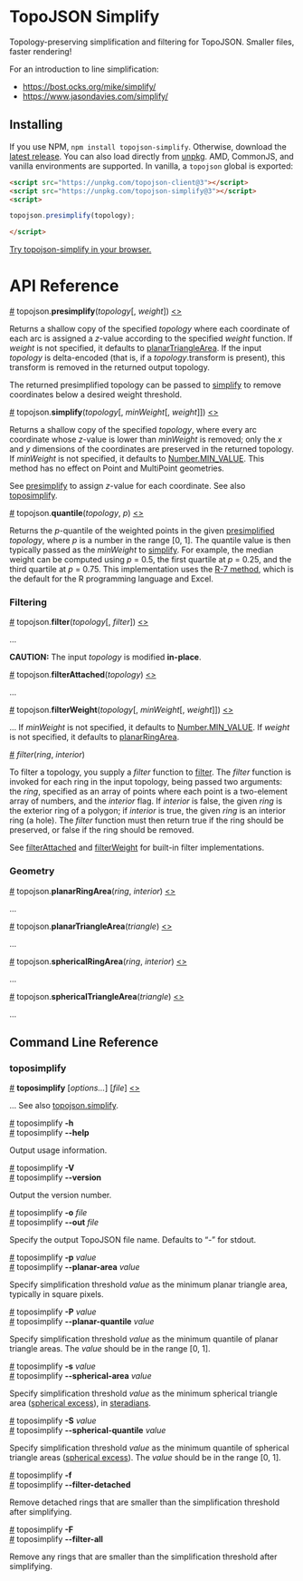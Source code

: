 # TopoJSON Simplify

Topology-preserving simplification and filtering for TopoJSON. Smaller files, faster rendering!

For an introduction to line simplification:

* https://bost.ocks.org/mike/simplify/
* https://www.jasondavies.com/simplify/

## Installing

If you use NPM, `npm install topojson-simplify`. Otherwise, download the [latest release](https://github.com/topojson/topojson-simplify/releases/latest). You can also load directly from [unpkg](https://unpkg.com). AMD, CommonJS, and vanilla environments are supported. In vanilla, a `topojson` global is exported:

```html
<script src="https://unpkg.com/topojson-client@3"></script>
<script src="https://unpkg.com/topojson-simplify@3"></script>
<script>

topojson.presimplify(topology);

</script>
```

[Try topojson-simplify in your browser.](https://tonicdev.com/npm/topojson-simplify)

# API Reference

<a name="presimplify" href="#presimplify">#</a> topojson.<b>presimplify</b>(<i>topology</i>[, <i>weight</i>]) [<>](https://github.com/topojson/topojson-simplify/blob/master/src/presimplify.js "Source")

Returns a shallow copy of the specified *topology* where each coordinate of each arc is assigned a *z*-value according to the specified *weight* function. If *weight* is not specified, it defaults to [planarTriangleArea](#planarTriangleArea). If the input *topology* is delta-encoded (that is, if a *topology*.transform is present), this transform is removed in the returned output topology.

The returned presimplified topology can be passed to [simplify](#simplify) to remove coordinates below a desired weight threshold.

<a name="simplify" href="#simplify">#</a> topojson.<b>simplify</b>(<i>topology</i>[, <i>minWeight</i>[, <i>weight</i>]]) [<>](https://github.com/topojson/topojson-simplify/blob/master/src/simplify.js "Source")

Returns a shallow copy of the specified *topology*, where every arc coordinate whose *z*-value is lower than *minWeight* is removed; only the *x* and *y* dimensions of the coordinates are preserved in the returned topology. If *minWeight* is not specified, it defaults to [Number.MIN_VALUE](https://developer.mozilla.org/en-US/docs/Web/JavaScript/Reference/Global_Objects/Number/MIN_VALUE). This method has no effect on Point and MultiPoint geometries.

See [presimplify](#presimplify) to assign *z*-value for each coordinate. See also [toposimplify](#toposimplify).

<a name="quantile" href="#quantile">#</a> topojson.<b>quantile</b>(<i>topology</i>, <i>p</i>) [<>](https://github.com/topojson/topojson-simplify/blob/master/src/quantile.js "Source")

Returns the *p*-quantile of the weighted points in the given [presimplified](#presimplify) *topology*, where *p* is a number in the range [0, 1]. The quantile value is then typically passed as the *minWeight* to [simplify](#simplify). For example, the median weight can be computed using *p* = 0.5, the first quartile at *p* = 0.25, and the third quartile at *p* = 0.75. This implementation uses the [R-7 method](https://en.wikipedia.org/wiki/Quantile#Quantiles_of_a_population), which is the default for the R programming language and Excel.

### Filtering

<a name="filter" href="#filter">#</a> topojson.<b>filter</b>(<i>topology</i>[, <i>filter</i>]) [<>](https://github.com/topojson/topojson-simplify/blob/master/src/filter.js "Source")

…

**CAUTION:** The input *topology* is modified **in-place**.

<a name="filterAttached" href="#filterAttached">#</a> topojson.<b>filterAttached</b>(<i>topology</i>) [<>](https://github.com/topojson/topojson-simplify/blob/master/src/filterAttached.js "Source")

…

<a name="filterWeight" href="#filterWeight">#</a> topojson.<b>filterWeight</b>(<i>topology</i>[, <i>minWeight</i>[, <i>weight</i>]]) [<>](https://github.com/topojson/topojson-simplify/blob/master/src/filterWeight.js "Source")

… If *minWeight* is not specified, it defaults to [Number.MIN_VALUE](https://developer.mozilla.org/en-US/docs/Web/JavaScript/Reference/Global_Objects/Number/MIN_VALUE). If *weight* is not specified, it defaults to [planarRingArea](#planarRingArea).

<a name="_filter" href="#_filter">#</a> <i>filter</i>(<i>ring</i>, <i>interior</i>)

To filter a topology, you supply a *filter* function to [filter](#filter). The *filter* function is invoked for each ring in the input topology, being passed two arguments: the *ring*, specified as an array of points where each point is a two-element array of numbers, and the *interior* flag. If *interior* is false, the given *ring* is the exterior ring of a polygon; if *interior* is true, the given *ring* is an interior ring (a hole). The *filter* function must then return true if the ring should be preserved, or false if the ring should be removed.

See [filterAttached](#filterAttached) and [filterWeight](#filterWeight) for built-in filter implementations.

### Geometry

<a name="planarRingArea" href="#planarRingArea">#</a> topojson.<b>planarRingArea</b>(<i>ring</i>, <i>interior</i>) [<>](https://github.com/topojson/topojson-simplify/blob/master/src/planar.js#L6 "Source")

…

<a name="planarTriangleArea" href="#planarTriangleArea">#</a> topojson.<b>planarTriangleArea</b>(<i>triangle</i>) [<>](https://github.com/topojson/topojson-simplify/blob/master/src/planar.js#L1 "Source")

…

<a name="sphericalRingArea" href="#sphericalRingArea">#</a> topojson.<b>sphericalRingArea</b>(<i>ring</i>, <i>interior</i>) [<>](https://github.com/topojson/topojson-simplify/blob/master/src/spherical.js#L14 "Source")

…

<a name="sphericalTriangleArea" href="#sphericalTriangleArea">#</a> topojson.<b>sphericalTriangleArea</b>(<i>triangle</i>) [<>](https://github.com/topojson/topojson-simplify/blob/master/src/spherical.js#L43 "Source")

…

## Command Line Reference

### toposimplify

<a name="toposimplify" href="#toposimplify">#</a> <b>toposimplify</b> [<i>options…</i>] [<i>file</i>] [<>](https://github.com/topojson/topojson-simplify/blob/master/bin/toposimplify "Source")

… See also [topojson.simplify](#simplify).

<a name="toposimplify_help" href="#toposimplify_help">#</a> toposimplify <b>-h</b>
<br><a href="#toposimplify_help">#</a> toposimplify <b>--help</b>

Output usage information.

<a name="toposimplify_version" href="#toposimplify_version">#</a> toposimplify <b>-V</b>
<br><a href="#toposimplify_version">#</a> toposimplify <b>--version</b>

Output the version number.

<a name="toposimplify_out" href="#toposimplify_out">#</a> toposimplify <b>-o</b> <i>file</i>
<br><a href="#toposimplify_out">#</a> toposimplify <b>--out</b> <i>file</i>

Specify the output TopoJSON file name. Defaults to “-” for stdout.

<a name="toposimplify_planar_area" href="#toposimplify_planar_area">#</a> toposimplify <b>-p</b> <i>value</i>
<br><a href="#toposimplify_planar_area">#</a> toposimplify <b>--planar-area</b> <i>value</i>

Specify simplification threshold *value* as the minimum planar triangle area, typically in square pixels.

<a name="toposimplify_planar_quantile" href="#toposimplify_planar_quantile">#</a> toposimplify <b>-P</b> <i>value</i>
<br><a href="#toposimplify_planar_quantile">#</a> toposimplify <b>--planar-quantile</b> <i>value</i>

Specify simplification threshold *value* as the minimum quantile of planar triangle areas. The *value* should be in the range [0, 1].

<a name="toposimplify_spherical_area" href="#toposimplify_spherical_area">#</a> toposimplify <b>-s</b> <i>value</i>
<br><a href="#toposimplify_spherical_area">#</a> toposimplify <b>--spherical-area</b> <i>value</i>

Specify simplification threshold *value* as the minimum spherical triangle area ([spherical excess](http://mathworld.wolfram.com/SphericalExcess.html)), in [steradians](https://en.wikipedia.org/wiki/Steradian).

<a name="toposimplify_spherical_quantile" href="#toposimplify_spherical_quantile">#</a> toposimplify <b>-S</b> <i>value</i>
<br><a href="#toposimplify_spherical_quantile">#</a> toposimplify <b>--spherical-quantile</b> <i>value</i>

Specify simplification threshold *value* as the minimum quantile of spherical triangle areas ([spherical excess](http://mathworld.wolfram.com/SphericalExcess.html)). The *value* should be in the range [0, 1].

<a name="toposimplify_filter_detached" href="#toposimplify_filter_detached">#</a> toposimplify <b>-f</b>
<br><a href="#toposimplify_filter_detached">#</a> toposimplify <b>--filter-detached</b>

Remove detached rings that are smaller than the simplification threshold after simplifying.

<a name="toposimplify_filter_all" href="#toposimplify_filter_all">#</a> toposimplify <b>-F</b>
<br><a href="#toposimplify_filter_all">#</a> toposimplify <b>--filter-all</b>

Remove any rings that are smaller than the simplification threshold after simplifying.
